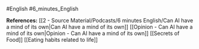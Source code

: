 #English  #6_minutes_English 

**References:**
[[2 - Source Material/Podcasts/6 minutes English/Can AI have a mind of its own|Can AI have a mind of its own]]
[[Opinion - Can AI have a mind of its own|Opinion - Can AI have a mind of its own]]
[[Secrets of Food]]
[[Eating habits related to life]]
